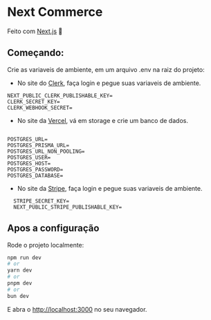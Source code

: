 # Next Commerce

Feito com [Next.js](https://nextjs.org/) 💜

## Começando:

Crie as variaveis de ambiente, em um arquivo .env na raiz do projeto: 

- No site do [Clerk](https://clerk.com/), faça login e pegue suas variaveis de ambiente.

```text
NEXT_PUBLIC_CLERK_PUBLISHABLE_KEY=
CLERK_SECRET_KEY=
CLERK_WEBHOOK_SECRET=
```

- No site da [Vercel](https://vercel.com/dashboard), vá em storage e crie um banco de dados.

```text
  
POSTGRES_URL=
POSTGRES_PRISMA_URL=
POSTGRES_URL_NON_POOLING=
POSTGRES_USER=
POSTGRES_HOST=
POSTGRES_PASSWORD=
POSTGRES_DATABASE=
```

- No site da [Stripe](https://stripe.com), faça login e pegue suas variaveis de ambiente.
  
```text
  STRIPE_SECRET_KEY=
  NEXT_PUBLIC_STRIPE_PUBLISHABLE_KEY=
```

## Apos a configuração

Rode o projeto localmente:

```bash
npm run dev
# or
yarn dev
# or
pnpm dev
# or
bun dev
```

E abra o [http://localhost:3000](http://localhost:3000) no seu navegador.
